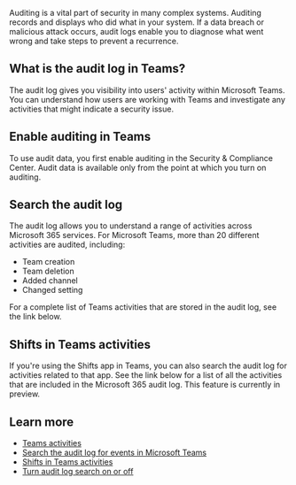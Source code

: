Auditing is a vital part of security in many complex systems. Auditing records and displays who did what in your system. If a data breach or malicious attack occurs, audit logs enable you to diagnose what went wrong and take steps to prevent a recurrence.

## What is the audit log in Teams?

The audit log gives you visibility into users' activity within Microsoft Teams. You can understand how users are working with Teams and investigate any activities that might indicate a security issue.

## Enable auditing in Teams

To use audit data, you first enable auditing in the Security & Compliance Center. Audit data is available only from the point at which you turn on auditing.

## Search the audit log

The audit log allows you to understand a range of activities across Microsoft 365 services. For Microsoft Teams, more than 20 different activities are audited, including:

- Team creation
- Team deletion
- Added channel
- Changed setting

For a complete list of Teams activities that are stored in the audit log, see the link below.

## Shifts in Teams activities

If you're using the Shifts app in Teams, you can also search the audit log for activities related to that app. See the link below for a list of all the activities that are included in the Microsoft 365 audit log. This feature is currently in preview.

## Learn more

- [Teams activities](/microsoftteams/audit-log-events)
- [Search the audit log for events in Microsoft Teams](/microsoftteams/audit-log-events)
- [Shifts in Teams activities](/microsoftteams/audit-log-events)
- [Turn audit log search on or off](/microsoft-365/compliance/turn-audit-log-search-on-or-off)
